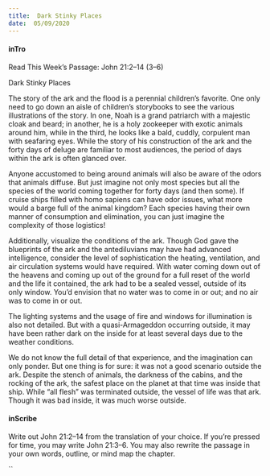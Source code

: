 ```yaml
---
title:  Dark Stinky Places
date:  05/09/2020
---
```


#### inTro

Read This Week’s Passage: John 21:2–14 (3–6)

Dark Stinky Places

The story of the ark and the flood is a perennial children’s favorite. One only need to go down an aisle of children’s storybooks to see the various illustrations of the story. In one, Noah is a grand patriarch with a majestic cloak and beard; in another, he is a holy zookeeper with exotic animals around him, while in the third, he looks like a bald, cuddly, corpulent man with seafaring eyes. While the story of his construction of the ark and the forty days of deluge are familiar to most audiences, the period of days within the ark is often glanced over.

Anyone accustomed to being around animals will also be aware of the odors that animals diffuse. But just imagine not only most species but all the species of the world coming together for forty days (and then some). If cruise ships filled with homo sapiens can have odor issues, what more would a barge full of the animal kingdom? Each species having their own manner of consumption and elimination, you can just imagine the complexity of those logistics!

Additionally, visualize the conditions of the ark. Though God gave the blueprints of the ark and the antediluvians may have had advanced intelligence, consider the level of sophistication the heating, ventilation, and air circulation systems would have required. With water coming down out of the heavens and coming up out of the ground for a full reset of the world and the life it contained, the ark had to be a sealed vessel, outside of its only window. You’d envision that no water was to come in or out; and no air was to come in or out.

The lighting systems and the usage of fire and windows for illumination is also not detailed. But with a quasi-Armageddon occurring outside, it may have been rather dark on the inside for at least several days due to the weather conditions.

We do not know the full detail of that experience, and the imagination can only ponder. But one thing is for sure: it was not a good scenario outside the ark. Despite the stench of animals, the darkness of the cabins, and the rocking of the ark, the safest place on the planet at that time was inside that ship. While “all flesh” was terminated outside, the vessel of life was that ark. Though it was bad inside, it was much worse outside.

#### inScribe

Write out John 21:2–14 from the translation of your choice. If you’re pressed for time, you may write John 21:3–6. You may also rewrite the passage in your own words, outline, or mind map the chapter.

``